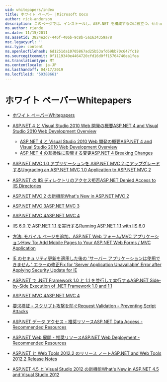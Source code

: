 ```yaml
---
uid: whitepapers/index
title: ホワイト ペーパー |Microsoft Docs
author: rick-anderson
description: このページでは、インストールし、ASP.NET を構成するのに役立つ、セキュリティで保護された、高速で柔軟な ASP.NET アプリケーションを作成することを支援するために、ホワイト ペーパーを紹介します。
ms.author: riande
ms.date: 11/15/2011
ms.assetid: 3824e2d7-446f-406b-9c8b-5a1634359a78
msc.legacyurl: ''
msc.type: content
ms.openlocfilehash: 6d1251da10705867ad25b53afd69bb70c647fc18
ms.sourcegitcommit: 0f1119340e4464720cfd16d0ff15764746ea1fea
ms.translationtype: MT
ms.contentlocale: ja-JP
ms.lasthandoff: 04/17/2019
ms.locfileid: "59388661"
---
```

# <a name="whitepapers"></a><span data-ttu-id="68a0c-103">ホワイト ペーパー</span><span class="sxs-lookup"><span data-stu-id="68a0c-103">Whitepapers</span></span>

- [<span data-ttu-id="68a0c-104">ホワイト ペーパー</span><span class="sxs-lookup"><span data-stu-id="68a0c-104">Whitepapers</span></span>](overview.md)
- [<span data-ttu-id="68a0c-105">ASP.NET 4 と Visual Studio 2010 Web 開発の概要</span><span class="sxs-lookup"><span data-stu-id="68a0c-105">ASP.NET 4 and Visual Studio 2010 Web Development Overview</span></span>](aspnet4/index.md)

    - [<span data-ttu-id="68a0c-106">ASP.NET 4 と Visual Studio 2010 Web 開発の概要</span><span class="sxs-lookup"><span data-stu-id="68a0c-106">ASP.NET 4 and Visual Studio 2010 Web Development Overview</span></span>](aspnet4/overview.md)
    - [<span data-ttu-id="68a0c-107">ASP.NET 4 の互換性に影響する変更</span><span class="sxs-lookup"><span data-stu-id="68a0c-107">ASP.NET 4 Breaking Changes</span></span>](aspnet4/breaking-changes.md)
- [<span data-ttu-id="68a0c-108">ASP.NET MVC 1.0 アプリケーションを ASP.NET MVC 2 にアップグレードする</span><span class="sxs-lookup"><span data-stu-id="68a0c-108">Upgrading an ASP.NET MVC 1.0 Application to ASP.NET MVC 2</span></span>](aspnet-mvc2-upgrade-notes.md)
- [<span data-ttu-id="68a0c-109">ASP.NET の IIS ディレクトリのアクセス拒否</span><span class="sxs-lookup"><span data-stu-id="68a0c-109">ASP.NET Denied Access to IIS Directories</span></span>](denied-access-to-iis-directories.md)
- [<span data-ttu-id="68a0c-110">ASP.NET MVC 2 の新機能</span><span class="sxs-lookup"><span data-stu-id="68a0c-110">What's New in ASP.NET MVC 2</span></span>](what-is-new-in-aspnet-mvc.md)
- [<span data-ttu-id="68a0c-111">ASP.NET MVC 3</span><span class="sxs-lookup"><span data-stu-id="68a0c-111">ASP.NET MVC 3</span></span>](mvc3-release-notes.md)
- [<span data-ttu-id="68a0c-112">ASP.NET MVC 4</span><span class="sxs-lookup"><span data-stu-id="68a0c-112">ASP.NET MVC 4</span></span>](mvc4-beta-release-notes.md)
- [<span data-ttu-id="68a0c-113">IIS 6.0 で ASP.NET 1.1 を実行する</span><span class="sxs-lookup"><span data-stu-id="68a0c-113">Running ASP.NET 1.1 with IIS 6.0</span></span>](aspnet-and-iis6.md)
- [<span data-ttu-id="68a0c-114">方法: モバイル ページを追加、ASP.NET Web フォーム/MVC アプリケーション</span><span class="sxs-lookup"><span data-stu-id="68a0c-114">How To: Add Mobile Pages to Your ASP.NET Web Forms / MVC Application</span></span>](add-mobile-pages-to-your-aspnet-web-forms-mvc-application.md)
- [<span data-ttu-id="68a0c-115">IE のセキュリティ更新を適用した後の 'サーバー アプリケーションは使用できません ' エラーの修正</span><span class="sxs-lookup"><span data-stu-id="68a0c-115">Fix for 'Server Application Unavailable' Error after Applying Security Update for IE</span></span>](ms03-32-issue.md)
- [<span data-ttu-id="68a0c-116">ASP.NET で .NET Framework 1.0 と 1.1 を並行して実行する</span><span class="sxs-lookup"><span data-stu-id="68a0c-116">ASP.NET Side-by-Side Execution of .NET Framework 1.0 and 1.1</span></span>](side-by-side-with-10.md)
- [<span data-ttu-id="68a0c-117">ASP.NET MVC 4</span><span class="sxs-lookup"><span data-stu-id="68a0c-117">ASP.NET MVC 4</span></span>](mvc4-release-notes.md)
- [<span data-ttu-id="68a0c-118">要求検証 - スクリプト攻撃を防ぐ</span><span class="sxs-lookup"><span data-stu-id="68a0c-118">Request Validation - Preventing Script Attacks</span></span>](request-validation.md)
- [<span data-ttu-id="68a0c-119">ASP.NET データ アクセス - 推奨リソース</span><span class="sxs-lookup"><span data-stu-id="68a0c-119">ASP.NET Data Access - Recommended Resources</span></span>](aspnet-data-access-content-map.md)
- [<span data-ttu-id="68a0c-120">ASP.NET Web 展開 - 推奨リソース</span><span class="sxs-lookup"><span data-stu-id="68a0c-120">ASP.NET Web Deployment - Recommended Resources</span></span>](aspnet-web-deployment-content-map.md)
- [<span data-ttu-id="68a0c-121">ASP.NET と Web Tools 2012.2 のリリース ノート</span><span class="sxs-lookup"><span data-stu-id="68a0c-121">ASP.NET and Web Tools 2012.2 Release Notes</span></span>](aspnet-and-web-tools-20122-release-notes.md)
- [<span data-ttu-id="68a0c-122">ASP.NET 4.5 と Visual Studio 2012 の新機能</span><span class="sxs-lookup"><span data-stu-id="68a0c-122">What's New in ASP.NET 4.5 and Visual Studio 2012</span></span>](whats-new-in-aspnet-45-and-visual-studio-2012.md)
